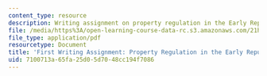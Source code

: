 ```yaml
---
content_type: resource
description: Writing assignment on property regulation in the Early Republic.
file: /media/https%3A/open-learning-course-data-rc.s3.amazonaws.com/21h-224-law-and-society-in-us-history-spring-2003/7100713a65fa25d05d7048cc194f7086_lawandsocfiragnment203.pdf
file_type: application/pdf
resourcetype: Document
title: 'First Writing Assignment: Property Regulation in the Early Republic '
uid: 7100713a-65fa-25d0-5d70-48cc194f7086
---
```


